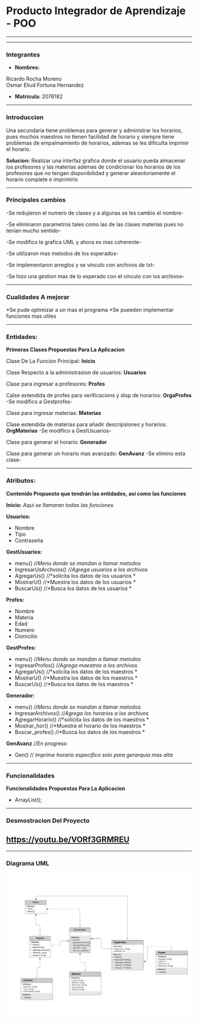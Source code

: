 # Producto Integrador de Aprendizaje - POO
___
___

 ### Integrantes 
* **Nombres:** 

Ricardo Rocha Moreno  
Osmar Eliud Fortuna Hernandez
* **Matricula:** 
2076182
___
### Introduccion
Una secundaria tiene problemas para generar y administrar los horarios, pues muchos maestros no tienen facilidad de horario y siempre tiene problemas de empalmamiento de horarios, ademas se les dificulta imprimir el horario.  

**Solucion:** Realizar una interfaz grafica donde el usuario pueda almacenar los profesores y las materias ademas de condicionar los horarios de los profesores que no tengan disponibilidad y generar aleaotoriamente el horario complete e imprimirlo

___
### Principales cambios
-Se redujieron el numero de clases y a algunas se les cambio el nombre-

-Se eliminaron parametros tales como las de las clases materias pues no tenian mucho sentido-

-Se modifico la grafica UML y ahora es mas coherente-

-Se utilizaron mas metodos de los esperados-

-Se implementaron arreglos y se vinculo con archivos de txt-

-Se hizo una gestion mas de lo esperado con el vinculo con los archivos-
___
### Cualidades A mejorar
*Se pude optimizar a un mas el programa
*Se pueeden implementar funciones mas utiles


___
### Entidades:
**Primeras Clases Propuestas Para La Aplicacion**    

Clase De La Funcion Principal: **Inicio**

Clase Respecto a la administrasion de usuarios: **Usuarios**

Clase para ingresar a profesores: **Profes** 

Calse extendida de profes para verificacions y disp de horarios: **OrgaProfes** -Se modifico a Gestprofes-

Clase para ingresar materias: **Materias**

Clase extendida de materias para añadir descripsiones y horarios: **OrgMaterias** -Se modifico a GestUsuarios-

Clase para generar el horario: **Generador**

Clase para generar un horario mas avanzado: **GenAvanz** -Se elimino esta clase-

---
### Atributos:
**Contenido Propuesto que tendrán las entidades, así como las funciones**  

**Inicio:** *Aqui se llamaran todas las funciones*  

**Usuarios:**
- Nombre
- Tipo
- Contraseña

**GestUsuarios:** 

* menu() //*Menu donde se mandan a llamar metodos*
* IngresarUsArchvios() //*Agrega usuarios a los archivos*
* AgregarUs() //*solicita los datos de los usuarios *
* MostrarU() //*Muestra los datos de los usuarios *
* BuscarUs() //*Busca los datos de los usuarios *

**Profes:**
- Nombre
- Materia
- Edad 
- Numero
- Domicilio  



**GestProfes:**
* menu() //*Menu donde se mandan a llamar metodos*
* IngresarProfes() //*Agrega maestros a los archivos*
* AgregarUs() //*solicita los datos de los maestros *
* MostrarU() //*Muestra los datos de los maestros *
* BuscarUs() //*Busca los datos de los maestros *



**Generador:**
* menu() //*Menu donde se mandan a llamar metodos*
* IngresarArchivos() //*Agrega los horarios a los archivos*
* AgregarHorario() //*solicita los datos de los maestros *
* Mostrar_hor() //*Muestra el horario de los maestros *
* Buscar_profes() //*Busca los datos de los maestros *

**GenAvanz** 
//En progreso
* Gen() // *Imprime horario especifico solo para gerarquia mas alta*

---
### Funcionalidades
**Funcionalidades Propuestas Para La Aplicacion** 
- ArrayList<Profes>();

---
### Desmostracion Del Proyecto
https://youtu.be/VORf3GRMREU
----
 ---
### Diagrama UML
![Grafica UML:](Documentos/diag.png)
